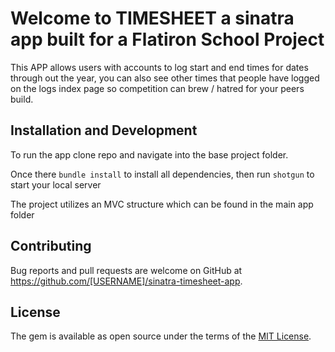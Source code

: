 # Welcome to TIMESHEET a sinatra app built for a Flatiron School Project

This APP allows users with accounts to log start and end times for dates through out the year, you can also see other times that people have logged on the logs index page so competition can brew / hatred for your peers build.

## Installation and Development

To run the app clone repo and navigate into the base project folder.

Once there `bundle install` to install all dependencies, then run `shotgun` to start your local server

The project utilizes an MVC structure which can be found in the main app folder

## Contributing

Bug reports and pull requests are welcome on GitHub at https://github.com/[USERNAME]/sinatra-timesheet-app.


## License

The gem is available as open source under the terms of the [MIT License](http://opensource.org/licenses/MIT).

